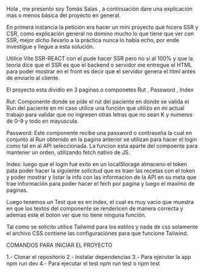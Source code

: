 Hola , me presento soy Tomás Salas , a continuación dare una explicación mas o menos básica del proyecto en general.

En primera instancia la petición era hacer un mini proyecto que hicera SSR y CSR,
como explicación general no domino mucho lo que tiene que ver con SSR, mejor dicho
llevarlo a la práctica nunca lo había echo, por ende investigue y llegue a esta 
solución.

Utilice Vite SSR-REACT con el pude hacer SSR pero no si al 100% y que la teoria
dice que el SSR es que el backend o servidor me entregue el HTML para poder mostrar en el front
es decir que el servidor genera el html antes de enviarlo al cliente.

El proyecto esta dividio en 3 paginas o componetes Rut , Password , Index

Rut: Componente donde se pide el rut del paciente en donde se valida el Run del paciente 
en mi caso utilice una función que utilizo en mi actual trabajo para validar que no ingresen otras letras que no sean K
y numeros de 0-9 y todo en mayuscula.

Password: Este componente recibe una password o contraseña la cual en conjunto al Run obtenido en la pagina
anterior se utilizan para hacer el login como tal en al API seleccionada.
La funcion esta aparte del compoente para mantener un orden, utilizando fetch nativo de JS.

Index: luego que el login fue exito en un localStorage almaceno el token pata poder hacer la siguiente solicitud 
que es traer las recetas con el token y poder mostrar y listar la info con las informacion de la API en su meta 
que trae información para poder hacer el fech por pagina y luego el maximo de paginas.

Luego tenemos un Test que es en index, el cual es muy vacio que muestra en que los textos del componente se rendericen de manera correcta y ademas este el boton ver que no tiene ninguna función.

Tal como se solicito utilice Tailwind para los estilos y nada de css solamente el archivo CSS contiene las configuraciónes para que funcione Tailwind.

COMANDOS PARA INICIAR EL PROYECTO 

1.- Clonar el repositorio 
2.- Instalar dependencias
3.- Para ejecutar la app npm run dev
4.- Para ejecutar el test npm run test o npm test
